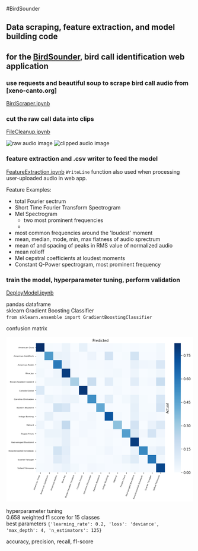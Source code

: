 #BirdSounder
## Data scraping, feature extraction, and model building code  
## for the [BirdSounder](birdsounder.xyz), bird call identification web application

### use requests and beautiful soup to scrape bird call audio from [xeno-canto.org]  
[BirdScraper.ipynb](../master/BirdScraper.ipynb)  

### cut the raw call data into clips 
[FileCleanup.ipynb](../master/FileCleanup.ipynb)

![raw audio image](https://github.com/chrisseymour/birdsounder-model/raw/master/src/raw-audio.png)
![clipped audio image](https://github.com/chrisseymour/birdsounder-model/raw/master/src/clipped-audio.png)

### feature extraction and .csv writer to feed the model  
[FeatureExtraction.ipynb](../master/FeatureExtraction.ipynb)
`WriteLine` function also used when processing user-uploaded audio in web app.  

Feature Examples:
- total Fourier sectrum
- Short Time Fourier Transform Spectrogram
- Mel Spectrogram
    - two most prominent frequencies
    - 
- most common frequencies around the 'loudest' moment
- mean, median, mode, min, max flatness of audio sprectrum  
- mean of and spacing of peaks in RMS value of normalized audio  
- mean rolloff  
- Mel cepstral coefficients at loudest moments  
- Constant Q-Power spectrogram, most prominent frequency  

### train the model, hyperparameter tuning, perform validation  
[DeployModel.ipynb](../master/DeployModel.ipynb)  

pandas dataframe  
sklearn Gradient Boosting Classifier  
`from sklearn.ensemble import GradientBoostingClassifier`

confusion matrix   

![confusion matrix](/images/confusion15.png)  

hyperparameter tuning  
0.658 weighted f1 score for 15 classes  
best parameters `{'learning_rate': 0.2, 'loss': 'deviance', 'max_depth': 4, 'n_estimators': 125}`

accuracy, precision, recall, f1-score


